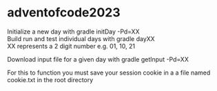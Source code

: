 # adventofcode2023
Initialize a new day with gradle initDay -Pd=XX  
Build run and test individual days with gradle dayXX  
XX represents a 2 digit number e.g. 01, 10, 21

Download input file for a given day with gradle getInput -Pd=XX

For this to function you must save your session cookie in a a file named cookie.txt
in the root directory 